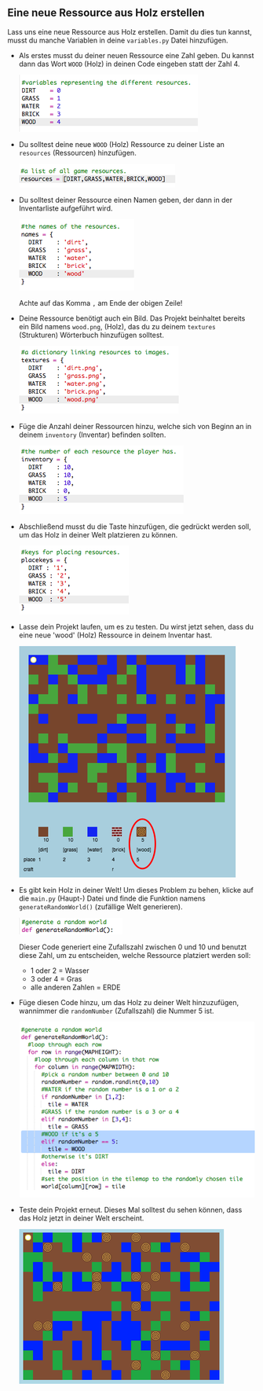 ## Eine neue Ressource aus Holz erstellen

Lass uns eine neue Ressource aus Holz erstellen. Damit du dies tun kannst, musst du manche Variablen in deine `variables.py` Datei hinzufügen.

+ Als erstes musst du deiner neuen Ressource eine Zahl geben. Du kannst dann das Wort `WOOD` (Holz) in deinen Code eingeben statt der Zahl 4.

    ![screenshot](images/craft-wood-const.png)

+ Du solltest deine neue `WOOD` (Holz) Ressource zu deiner Liste an `resources` (Ressourcen) hinzufügen.

    ![screenshot](images/craft-wood-resources.png)

+ Du solltest deiner Ressource einen Namen geben, der dann in der Inventarliste aufgeführt wird.

    ![screenshot](images/craft-wood-name.png)

    Achte auf das Komma `,` am Ende der obigen Zeile!

+ Deine Ressource benötigt auch ein Bild. Das Projekt beinhaltet bereits ein Bild namens `wood.png`, (Holz), das du zu deinem `textures` (Strukturen) Wörterbuch hinzufügen solltest.

    ![screenshot](images/craft-wood-texture.png)

+ Füge die Anzahl deiner Ressourcen hinzu, welche sich von Beginn an in deinem `inventory` (Inventar) befinden sollten.

    ![screenshot](images/craft-wood-inventory.png)

+ Abschließend musst du die Taste hinzufügen, die gedrückt werden soll, um das Holz in deiner Welt platzieren zu können. 

    ![screenshot](images/craft-wood-placekey.png)

+ Lasse dein Projekt laufen, um es zu testen. Du wirst jetzt sehen, dass du eine neue 'wood' (Holz) Ressource in deinem Inventar hast.

    ![screenshot](images/craft-wood-test.png)

+ Es gibt kein Holz in deiner Welt! Um dieses Problem zu behen, klicke auf die `main.py` (Haupt-) Datei und finde die Funktion namens `generateRandomWorld()` (zufällige Welt generieren).

    ![screenshot](images/craft-wood-random1.png)    

    Dieser Code generiert eine Zufallszahl zwischen 0 und 10 und benutzt diese Zahl, um zu entscheiden, welche Ressource platziert werden soll:

    + 1 oder 2 = Wasser
    + 3 oder 4 = Gras
    + alle anderen Zahlen = ERDE

+ Füge diesen Code hinzu, um das Holz zu deiner Welt hinzuzufügen, wannimmer die `randomNumber` (Zufallszahl) die Nummer 5 ist.

    ![screenshot](images/craft-wood-random2.png)

+ Teste dein Projekt erneut. Dieses Mal solltest du sehen können, dass das Holz jetzt in deiner Welt erscheint.

    ![screenshot](images/craft-wood-test2.png)

